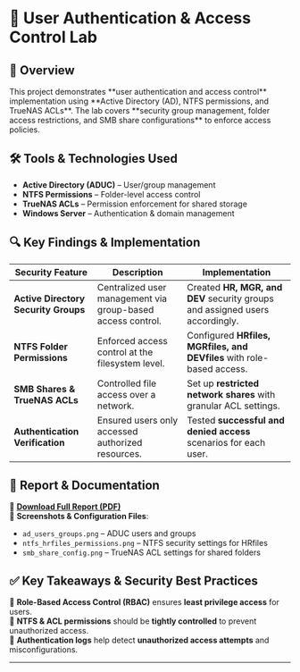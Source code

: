 <h1>🔑 User Authentication & Access Control Lab</h1>

<h2>📌 Overview</h2>
This project demonstrates **user authentication and access control** implementation using **Active Directory (AD), NTFS permissions, and TrueNAS ACLs**. The lab covers **security group management, folder access restrictions, and SMB share configurations** to enforce access policies.

<h2>🛠 Tools & Technologies Used</h2>

- **Active Directory (ADUC)** – User/group management  
- **NTFS Permissions** – Folder-level access control  
- **TrueNAS ACLs** – Permission enforcement for shared storage  
- **Windows Server** – Authentication & domain management  

<h2>🔍 Key Findings & Implementation</h2>

| Security Feature | Description | Implementation |
|-----------------|-------------|----------------|
| **Active Directory Security Groups** | Centralized user management via group-based access control. | Created **HR, MGR, and DEV** security groups and assigned users accordingly. |
| **NTFS Folder Permissions** | Enforced access control at the filesystem level. | Configured **HRfiles, MGRfiles, and DEVfiles** with role-based access. |
| **SMB Shares & TrueNAS ACLs** | Controlled file access over a network. | Set up **restricted network shares** with granular ACL settings. |
| **Authentication Verification** | Ensured users only accessed authorized resources. | Tested **successful and denied access** scenarios for each user. |

<h2>🚀 Report & Documentation</h2>

📄 **[Download Full Report (PDF)](https://github.com/user-attachments/files/18664963/Applying.User.Authentication.and.Access.Controls.4e.-.Marc.Corona.pdf)**  
📂 **Screenshots & Configuration Files**:
- `ad_users_groups.png` – ADUC users and groups  
- `ntfs_hrfiles_permissions.png` – NTFS security settings for HRfiles  
- `smb_share_config.png` – TrueNAS ACL settings for shared folders  

<h2>✅ Key Takeaways & Security Best Practices</h2>

🔹 **Role-Based Access Control (RBAC)** ensures **least privilege access** for users.  
🔹 **NTFS & ACL permissions** should be **tightly controlled** to prevent unauthorized access.  
🔹 **Authentication logs** help detect **unauthorized access attempts** and misconfigurations.  

---
